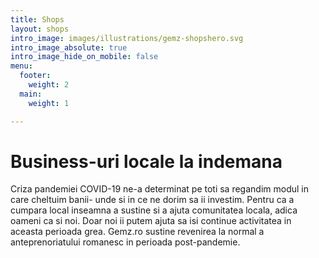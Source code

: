 ```yaml
---
title: Shops
layout: shops
intro_image: images/illustrations/gemz-shopshero.svg
intro_image_absolute: true
intro_image_hide_on_mobile: false
menu:
  footer:
    weight: 2
  main:
    weight: 1

---
```

# Business-uri locale la indemana

Criza pandemiei COVID-19 ne-a determinat pe toti sa regandim modul in care cheltuim banii- unde si in ce ne dorim sa ii investim. Pentru ca a cumpara local inseamna a sustine si a ajuta comunitatea locala, adica oameni ca si noi. Doar noi ii putem ajuta sa isi continue activitatea in aceasta perioada grea.
Gemz.ro sustine revenirea la normal a anteprenoriatului romanesc in perioada post-pandemie.